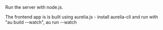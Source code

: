 Run the server with node.js.

The frontend app is is built using aurelia.js - install aurelia-cli and run with "au build --watch",  au run --watch    


